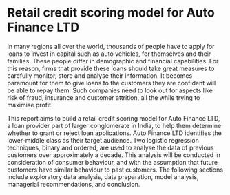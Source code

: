 # Retail credit scoring model for Auto Finance LTD
In many regions all over the world, thousands of people have to apply for loans to invest in capital such as auto vehicles, for themselves and their families. These people differ in demographic and financial capabilities. For this reason, firms that provide these loans should take great measures to carefully monitor, store and analyse their information. It becomes paramount for them to give loans to the customers they are confident will be able to repay them. Such companies need to look out for aspects like risk of fraud, insurance and customer attrition, all the while trying to maximise profit.

This report aims to build a retail credit scoring model for Auto Finance LTD, a loan provider part of larger conglomerate in India, to help them determine whether to grant or reject loan applications. Auto Finance LTD identifies the lower-middle class as their target audience. Two logistic regression techniques, binary and ordered, are used to analyse the data of previous customers over approximately a decade. This analysis will be conducted in consideration of consumer behaviour, and with the assumption that future customers have similar behaviour to past customers. The following sections include exploratory data analysis, data preparation, model analysis, managerial recommendations, and conclusion.
